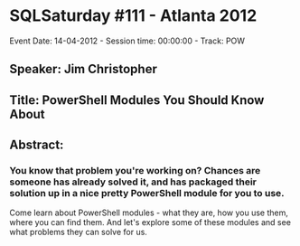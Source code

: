 # SQLSaturday #111 - Atlanta 2012
Event Date: 14-04-2012 - Session time: 00:00:00 - Track: POW
## Speaker: Jim Christopher
## Title: PowerShell Modules You Should Know About
## Abstract:
### You know that problem you're working on?  Chances are someone has already solved it, and has packaged their solution up in a nice pretty PowerShell module for you to use.

Come learn about PowerShell modules - what they are, how you use them, where you can find them.  And let's explore some of these modules and see what problems they can solve for us.
